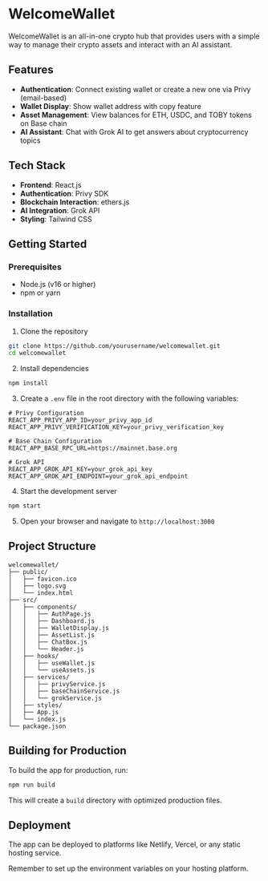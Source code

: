 # WelcomeWallet

WelcomeWallet is an all-in-one crypto hub that provides users with a simple way to manage their crypto assets and interact with an AI assistant.

## Features

- **Authentication**: Connect existing wallet or create a new one via Privy (email-based)
- **Wallet Display**: Show wallet address with copy feature
- **Asset Management**: View balances for ETH, USDC, and TOBY tokens on Base chain
- **AI Assistant**: Chat with Grok AI to get answers about cryptocurrency topics

## Tech Stack

- **Frontend**: React.js
- **Authentication**: Privy SDK
- **Blockchain Interaction**: ethers.js
- **AI Integration**: Grok API
- **Styling**: Tailwind CSS

## Getting Started

### Prerequisites

- Node.js (v16 or higher)
- npm or yarn

### Installation

1. Clone the repository
```bash
git clone https://github.com/yourusername/welcomewallet.git
cd welcomewallet
```

2. Install dependencies
```bash
npm install
```

3. Create a `.env` file in the root directory with the following variables:
```
# Privy Configuration
REACT_APP_PRIVY_APP_ID=your_privy_app_id
REACT_APP_PRIVY_VERIFICATION_KEY=your_privy_verification_key

# Base Chain Configuration
REACT_APP_BASE_RPC_URL=https://mainnet.base.org

# Grok API
REACT_APP_GROK_API_KEY=your_grok_api_key
REACT_APP_GROK_API_ENDPOINT=your_grok_api_endpoint
```

4. Start the development server
```bash
npm start
```

5. Open your browser and navigate to `http://localhost:3000`

## Project Structure

```
welcomewallet/
├── public/
│   ├── favicon.ico
│   ├── logo.svg
│   └── index.html
├── src/
│   ├── components/
│   │   ├── AuthPage.js
│   │   ├── Dashboard.js
│   │   ├── WalletDisplay.js
│   │   ├── AssetList.js
│   │   ├── ChatBox.js
│   │   └── Header.js
│   ├── hooks/
│   │   ├── useWallet.js
│   │   └── useAssets.js
│   ├── services/
│   │   ├── privyService.js
│   │   ├── baseChainService.js
│   │   └── grokService.js
│   ├── styles/
│   ├── App.js
│   └── index.js
└── package.json
```

## Building for Production

To build the app for production, run:

```bash
npm run build
```

This will create a `build` directory with optimized production files.

## Deployment

The app can be deployed to platforms like Netlify, Vercel, or any static hosting service.

Remember to set up the environment variables on your hosting platform.